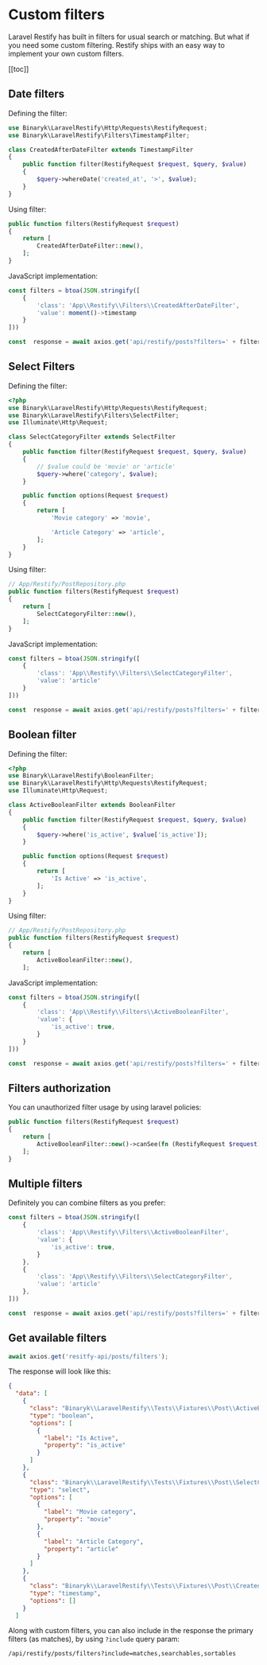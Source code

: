 # Custom filters

Laravel Restify has built in filters for usual search or matching. But what if you need some custom filtering. Restify ships with an easy way to implement your own custom filters.


[[toc]]

## Date filters

Defining the filter:

```php
use Binaryk\LaravelRestify\Http\Requests\RestifyRequest;
use Binaryk\LaravelRestify\Filters\TimestampFilter;

class CreatedAfterDateFilter extends TimestampFilter
{
    public function filter(RestifyRequest $request, $query, $value)
    {
        $query->whereDate('created_at', '>', $value);
    }
}
```

Using filter:

```php
public function filters(RestifyRequest $request)
{
    return [
        CreatedAfterDateFilter::new(),
    ];
}
```

JavaScript implementation:

```javascript
const filters = btoa(JSON.stringify([
    {
        'class': 'App\\Restify\\Filters\\CreatedAfterDateFilter',
        'value': moment()->timestamp
    }
]))

const  response = await axios.get('api/restify/posts?filters=' + filters);
```


## Select Filters

Defining the filter:

```php
<?php
use Binaryk\LaravelRestify\Http\Requests\RestifyRequest;
use Binaryk\LaravelRestify\Filters\SelectFilter;
use Illuminate\Http\Request;

class SelectCategoryFilter extends SelectFilter
{
    public function filter(RestifyRequest $request, $query, $value)
    {
        // $value could be 'movie' or 'article'
        $query->where('category', $value);
    }

    public function options(Request $request)
    {
        return [
            'Movie category' => 'movie',

            'Article Category' => 'article',
        ];
    }
}
```

Using filter:


```php
// App/Restify/PostRepository.php
public function filters(RestifyRequest $request)
{
    return [
        SelectCategoryFilter::new(),
    ];
}
```

JavaScript implementation:

```javascript
const filters = btoa(JSON.stringify([
    {
        'class': 'App\\Restify\\Filters\\SelectCategoryFilter',
        'value': 'article'
    }
]))

const  response = await axios.get('api/restify/posts?filters=' + filters);
```

## Boolean filter

Defining the filter:
```php
<?php
use Binaryk\LaravelRestify\BooleanFilter;
use Binaryk\LaravelRestify\Http\Requests\RestifyRequest;
use Illuminate\Http\Request;

class ActiveBooleanFilter extends BooleanFilter
{
    public function filter(RestifyRequest $request, $query, $value)
    {
        $query->where('is_active', $value['is_active']);
    }

    public function options(Request $request)
    {
        return [
            'Is Active' => 'is_active',
        ];
    }
}

```
Using filter:
```php
// App/Restify/PostRepository.php
public function filters(RestifyRequest $request)
{
    return [
        ActiveBooleanFilter::new(),
    ];
```

JavaScript implementation:

```javascript
const filters = btoa(JSON.stringify([
    {
        'class': 'App\\Restify\\Filters\\ActiveBooleanFilter',
        'value': {
            'is_active': true,
        }
    }
]))

const  response = await axios.get('api/restify/posts?filters=' + filters);
```

## Filters authorization

You can unauthorized filter usage by using laravel policies:

```php
public function filters(RestifyRequest $request)
{
    return [
        ActiveBooleanFilter::new()->canSee(fn (RestifyRequest $request) => $request->user()->can('seeBooleanFilters')),
    ];
}
```

## Multiple filters

Definitely you can combine filters as you prefer:


```javascript
const filters = btoa(JSON.stringify([
    {
        'class': 'App\\Restify\\Filters\\ActiveBooleanFilter',
        'value': {
            'is_active': true,
        }
    }, 
    {
        'class': 'App\\Restify\\Filters\\SelectCategoryFilter',
        'value': 'article'
    },
]))

const  response = await axios.get('api/restify/posts?filters=' + filters);
```

## Get available filters

```javascript
await axios.get('resitfy-api/posts/filters');
```

The response will look like this:

```json
{
  "data": [
    {
      "class": "Binaryk\\LaravelRestify\\Tests\\Fixtures\\Post\\ActiveBooleanFilter",
      "type": "boolean",
      "options": [
        {
          "label": "Is Active",
          "property": "is_active"
        }
      ]
    },
    {
      "class": "Binaryk\\LaravelRestify\\Tests\\Fixtures\\Post\\SelectCategoryFilter",
      "type": "select",
      "options": [
        {
          "label": "Movie category",
          "property": "movie"
        },
        {
          "label": "Article Category",
          "property": "article"
        }
      ]
    },
    {
      "class": "Binaryk\\LaravelRestify\\Tests\\Fixtures\\Post\\CreatedAfterDateFilter",
      "type": "timestamp",
      "options": []
    }
  ]
```

Along with custom filters, you can also include in the response the primary filters (as matches), by using `?include` query param: 

```http request
/api/restify/posts/filters?include=matches,searchables,sortables
```

